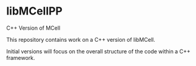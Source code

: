 # libMCellPP
C++ Version of MCell

This repository contains work on a C++ version of libMCell.

Initial versions will focus on the overall structure of the code within a C++ framework.
